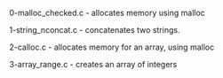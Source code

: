 0-malloc_checked.c - allocates memory using malloc

1-string_nconcat.c - concatenates two strings.

2-calloc.c -  allocates memory for an array, using malloc

3-array_range.c - creates an array of integers
